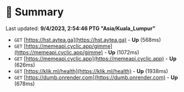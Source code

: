 # 📖 Summary
Last updated: **9/4/2023, 2:54:46 PTG "Asia/Kuala_Lumpur"**

- `GET` [https://hst.aytea.ga](https://hst.aytea.ga) - **Up** (568ms)
- `GET` [https://memeapi.cyclic.app/gimme](https://memeapi.cyclic.app/gimme) - **Up** (1072ms)
- `GET` [https://memeapi.cyclic.app](https://memeapi.cyclic.app) - **Up** (626ms)
- `GET` [https://klik.ml/health](https://klik.ml/health) - **Up** (1938ms)
- `GET` [https://dumb.onrender.com](https://dumb.onrender.com) - **Up** (678ms)
